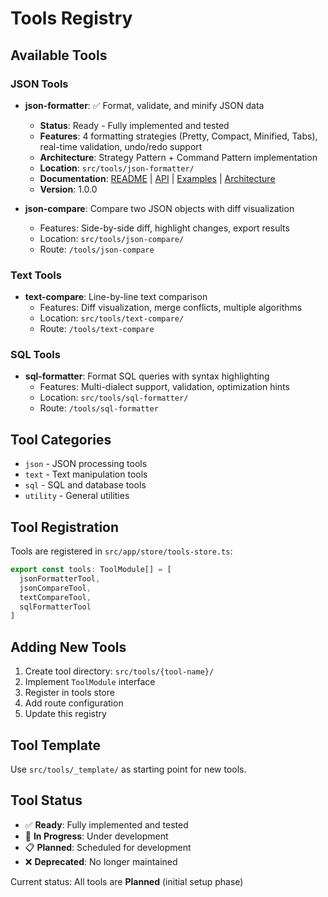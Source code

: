 # Tools Registry

## Available Tools

### JSON Tools
- **json-formatter**: ✅ Format, validate, and minify JSON data
  - **Status**: Ready - Fully implemented and tested
  - **Features**: 4 formatting strategies (Pretty, Compact, Minified, Tabs), real-time validation, undo/redo support
  - **Architecture**: Strategy Pattern + Command Pattern implementation
  - **Location**: `src/tools/json-formatter/`
  - **Documentation**: [README](../src/tools/json-formatter/README.md) | [API](./tools/json-formatter-api.md) | [Examples](./examples/json-formatter-examples.md) | [Architecture](./architecture/json-formatter-patterns.md)
  - **Version**: 1.0.0

- **json-compare**: Compare two JSON objects with diff visualization
  - Features: Side-by-side diff, highlight changes, export results
  - Location: `src/tools/json-compare/`
  - Route: `/tools/json-compare`

### Text Tools
- **text-compare**: Line-by-line text comparison
  - Features: Diff visualization, merge conflicts, multiple algorithms
  - Location: `src/tools/text-compare/`
  - Route: `/tools/text-compare`

### SQL Tools
- **sql-formatter**: Format SQL queries with syntax highlighting
  - Features: Multi-dialect support, validation, optimization hints
  - Location: `src/tools/sql-formatter/`
  - Route: `/tools/sql-formatter`

## Tool Categories
- `json` - JSON processing tools
- `text` - Text manipulation tools
- `sql` - SQL and database tools
- `utility` - General utilities

## Tool Registration
Tools are registered in `src/app/store/tools-store.ts`:

```typescript
export const tools: ToolModule[] = [
  jsonFormatterTool,
  jsonCompareTool,
  textCompareTool,
  sqlFormatterTool
]
```

## Adding New Tools
1. Create tool directory: `src/tools/{tool-name}/`
2. Implement `ToolModule` interface
3. Register in tools store
4. Add route configuration
5. Update this registry

## Tool Template
Use `src/tools/_template/` as starting point for new tools.

## Tool Status
- ✅ **Ready**: Fully implemented and tested
- 🚧 **In Progress**: Under development
- 📋 **Planned**: Scheduled for development
- ❌ **Deprecated**: No longer maintained

Current status: All tools are **Planned** (initial setup phase)